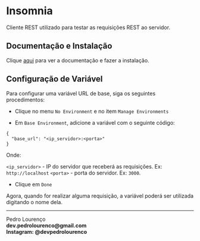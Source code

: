 # Insomnia

Cliente REST utilizado para testar as requisições REST ao servidor.

## Documentação e Instalação

Clique [aqui](https://insomnia.rest) para ver a documentação e fazer a instalação.

## Configuração de Variável

Para configurar uma variável URL de base, siga os seguintes procedimentos:

- Clique no menu `No Environment` e no item `Manage Environments`

- Em `Base Environment`, adicione a variável com o seguinte código:

```
{
  "base_url": "<ip_servidor>:<porta>"
}
```

Onde:

`<ip_servidor>` - IP do servidor que receberá as requisições. Ex: `http://localhost`
`<porta>` - porta do servidor. Ex: `3000`.

- Clique em `Done`

Agora, quando for realizar alguma requisição, a variável poderá ser utilizada digitando o nome dela.


<hr>
<stong>Pedro Lourenço</strong><br>
<Strong>dev.pedrolourenco@gmail.com</strong><br>
<Strong>Instagram: @devpedrolourenco</strong>